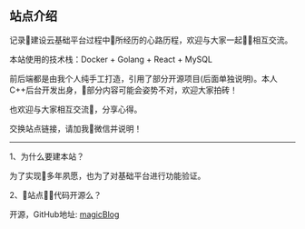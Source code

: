 ## 站点介绍

记录建设云基础平台过程中所经历的心路历程，欢迎与大家一起相互交流。

本站使用的技术栈：Docker + Golang + React + MySQL

前后端都是由我个人纯手工打造，引用了部分开源项目(后面单独说明)。本人C++后台开发出身，部分内容可能会姿势不对，欢迎大家拍砖！

也欢迎与大家相互交流，分享心得。

交换站点链接，请加我微信并说明！


---
1、为什么要建本站？

为了实现多年夙愿，也为了对基础平台进行功能验证。

2、站点代码开源么？

开源，GitHub地址: [magicBlog](https://github.com/muidea/magicBlog)
